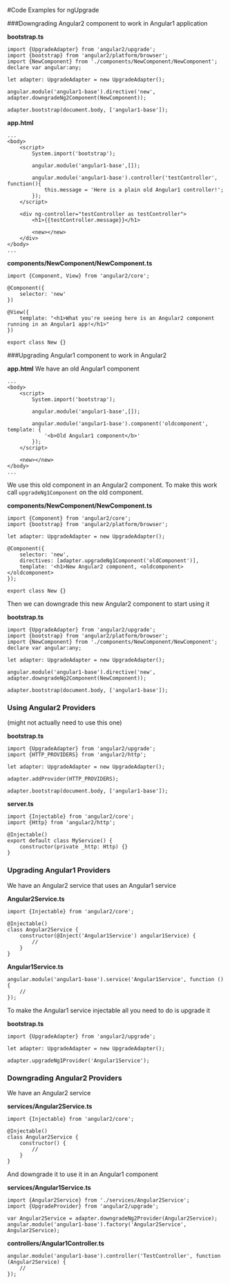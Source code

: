 #Code Examples for ngUpgrade

###Downgrading Angular2 component to work in Angular1 application

**bootstrap.ts**
        
    import {UpgradeAdapter} from 'angular2/upgrade';
    import {bootstrap} from 'angular2/platform/browser';
	import {NewComponent} from './components/NewComponent/NewComponent';
	declare var angular:any;

	let adapter: UpgradeAdapter = new UpgradeAdapter();

	angular.module('angular1-base').directive('new', adapter.downgradeNg2Component(NewComponent)); 

	adapter.bootstrap(document.body, ['angular1-base']);


**app.html**

	...
	<body>
		<script>
			System.import('bootstrap');

	        angular.module('angular1-base',[]);

    	    angular.module('angular1-base').controller('testController', function(){
        	    this.message = 'Here is a plain old Angular1 controller!';
	        });
		</script>

	    <div ng-controller="testController as testController">
    	    <h1>{{testController.message}}</h1>

        	<new></new>
	    </div>
	</body>
	...


**components/NewComponent/NewComponent.ts**

	import {Component, View} from 'angular2/core';

	@Component({
	    selector: 'new'
	})

	@View({
    	template: "<h1>What you're seeing here is an Angular2 component running in an Angular1 app!</h1>"
	})

	export class New {}



###Upgrading Angular1 component to work in Angular2 

**app.html**
We have an old Angular1 component

	...
	<body>
		<script>
			System.import('bootstrap');

	        angular.module('angular1-base',[]);

    	    angular.module('angular1-base').component('oldcomponent', template: {
    	    	'<b>Old Angular1 component</b>'
    	    });
    	</script>

       	<new></new>
	</body>
	...

We use this old component in an Angular2 component. To make this work call `upgradeNg1Component` on the old component. 

**components/NewComponent/NewComponent.ts**

	import {Component} from 'angular2/core';
    import {bootstrap} from 'angular2/platform/browser';
    
	let adapter: UpgradeAdapter = new UpgradeAdapter();
	
	@Component({
		selector: 'new',
		directives: [adapter.upgradeNg1Component('oldComponent')],
		template: '<h1>New Angular2 component, <oldcomponent></oldcomponent>
	});
	
	export class New {}

Then we can downgrade this new Angular2 component to start using it

**bootstrap.ts**

    import {UpgradeAdapter} from 'angular2/upgrade';
    import {bootstrap} from 'angular2/platform/browser';
	import {NewComponent} from './components/NewComponent/NewComponent';
	declare var angular:any;

	let adapter: UpgradeAdapter = new UpgradeAdapter();

	angular.module('angular1-base').directive('new', adapter.downgradeNg2Component(NewComponent)); 

	adapter.bootstrap(document.body, ['angular1-base']);
	

### Using Angular2 Providers

(might not actually need to use this one)

**bootstrap.ts**

	import {UpgradeAdapter} from 'angular2/upgrade';
	import {HTTP_PROVIDERS} from 'angular2/http';
	
	let adapter: UpgradeAdapter = new UpgradeAdapter();
	
	adapter.addProvider(HTTP_PROVIDERS);
	
	adapter.bootstrap(document.body, ['angular1-base']);

**server.ts**
	
	import {Injectable} from 'angular2/core';
	import {Http} from 'angular2/http';

	@Injectable()
	export default class MyService() {
		constructor(private _http: Http) {}
	}


### Upgrading Angular1 Providers

We have an Angular2 service that uses an Angular1 service

**Angular2Service.ts**

	import {Injectable} from 'angular2/core';
	
	@Injectable()
	class Angular2Service {
		constructor(@Inject('Angular1Service') angular1Service) {
			// 
		}
	}

**Angular1Service.ts**

	angular.module('angular1-base').service('Angular1Service', function () {
		//
	});

To make the Angular1 service injectable all you need to do is upgrade it

**bootstrap.ts**
	
	import {UpgradeAdapter} from 'angular2/upgrade';
	
	let adapter: UpgradeAdapter = new UpgradeAdapter();
	
	adapter.upgradeNg1Provider('Angular1Service');


### Downgrading Angular2 Providers

We have an Angular2 service

**services/Angular2Service.ts**

	import {Injectable} from 'angular2/core';
	
	@Injectable()
	class Angular2Service {
		constructor() {
			//
		}
	}

And downgrade it to use it in an Angular1 component

**services/Angular1Service.ts**
	
	import {Angular2Service} from './services/Angular2Service';
	import {UpgradeProvider} from 'angular2/upgrade';
	
	var Angular2Service = adapter.downgradeNg2Provider(Angular2Service);
	angular.module('angular1-base').factory('Angular2Service', Angular2Service);


**controllers/Angular1Controller.ts**

	angular.module('angular1-base').controller('TestController', function (Angular2Service) {
		// 
	});


